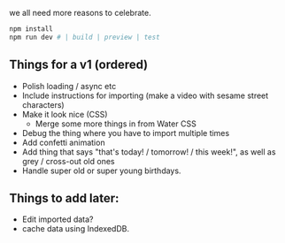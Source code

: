 we all need more reasons to celebrate.

```sh
npm install
npm run dev # | build | preview | test
```

## Things for a v1 (ordered)
- Polish loading / async etc
- Include instructions for importing (make a video with sesame street characters)
- Make it look nice (CSS)
    - Merge some more things in from Water CSS
- Debug the thing where you have to import multiple times
- Add confetti animation
- Add thing that says "that's today! / tomorrow! / this week!", as well as grey / cross-out old ones
- Handle super old or super young birthdays.

## Things to add later:
- Edit imported data?
- cache data using IndexedDB.

